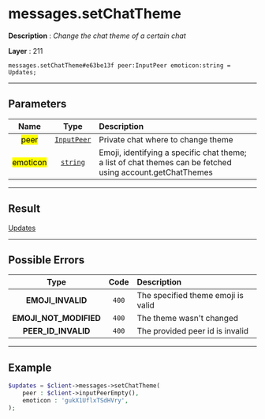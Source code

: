 # messages.setChatTheme

**Description** : *Change the chat theme of a certain chat*

**Layer** : 211

```tl
messages.setChatTheme#e63be13f peer:InputPeer emoticon:string = Updates;
```

---

## Parameters

| Name | Type | Description |
| :---: | :---: | :--- |
| <mark>peer</mark> | [`InputPeer`](type/InputPeer) | Private chat where to change theme |
| <mark>emoticon</mark> | [`string`](type/string) | Emoji, identifying a specific chat theme; a list of chat themes can be fetched using account.getChatThemes |

---

## Result

[Updates](type/Updates)

---

## Possible Errors

| Type | Code | Description |
| :---: | :---: | :--- |
| **EMOJI_INVALID** | `400` | The specified theme emoji is valid |
| **EMOJI_NOT_MODIFIED** | `400` | The theme wasn't changed |
| **PEER_ID_INVALID** | `400` | The provided peer id is invalid |

---

## Example

```php
$updates = $client->messages->setChatTheme(
	peer : $client->inputPeerEmpty(),
	emoticon : 'gukX1UflxTSdHVry',
);
```